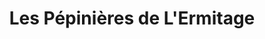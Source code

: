 ---
title: "Les Pépinières de L'Ermitage"
url: /armoy/les-pepinieres-de-lermitage/
shop: centre de jardinage
---